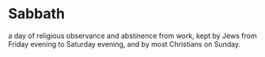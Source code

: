 # Sabbath
a day of religious observance and abstinence from work, kept by Jews from Friday evening to Saturday evening, and by most Christians on Sunday.
